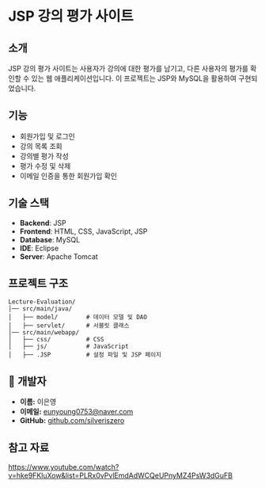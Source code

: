 # JSP 강의 평가 사이트

## 소개

JSP 강의 평가 사이트는 사용자가 강의에 대한 평가를 남기고, 다른 사용자의 평가를 확인할 수 있는 웹 애플리케이션입니다. 이 프로젝트는 JSP와 MySQL을 활용하여 구현되었습니다.

## 기능

- 회원가입 및 로그인
- 강의 목록 조회
- 강의별 평가 작성
- 평가 수정 및 삭제
- 이메일 인증을 통한 회원가입 확인

## 기술 스택

- **Backend**: JSP
- **Frontend**: HTML, CSS, JavaScript, JSP
- **Database**: MySQL
- **IDE**: Eclipse
- **Server**: Apache Tomcat

## 프로젝트 구조

```
Lecture-Evaluation/
│── src/main/java/
│   ├── model/        # 데이터 모델 및 DAO
│   ├── servlet/      # 서블릿 클래스
│── src/main/webapp/
│   ├── css/          # CSS
│   ├── js/           # JavaScript
│   ├── .JSP          # 설정 파일 및 JSP 페이지
```

## 📌 개발자
- **이름:** 이은영
- **이메일:** eunyoung0753@naver.com
- **GitHub:** [github.com/silveriszero](https://github.com/silveriszero)

## 참고 자료
https://www.youtube.com/watch?v=hke9FKluXow&list=PLRx0vPvlEmdAdWCQeUPnyMZ4PsW3dGuFB



